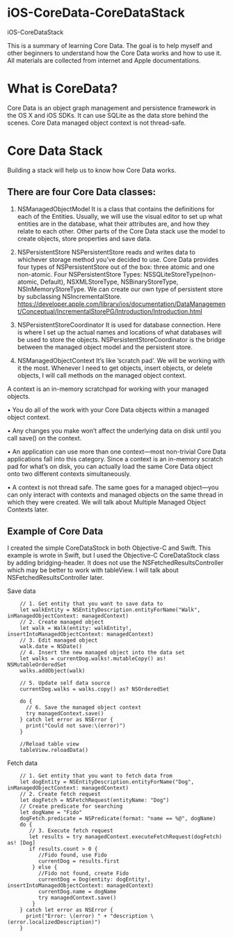 # iOS-CoreData-CoreDataStack
iOS-CoreDataStack

This is a summary of learning Core Data. The goal is to help myself and other beginners to understand how the Core Data works and how to use it. All materials are collected from internet and Apple documentations.

# What is CoreData?
Core Data is an object graph management and persistence framework in the OS X and iOS SDKs. It can use SQLite as the data store behind the scenes. Core Data managed object context is not thread-safe.


# Core Data Stack
Building a stack will help us to know how Core Data works.

## There are four Core Data classes:
1. NSManagedObjectModel
 It is a class that contains the definitions for each of the Entities. Usually, we will use the visual editor to set up what entities are in the database, what their attributes are, and how they relate to each other. Other parts of the Core Data stack use the model to create objects, store properties and save data. 

2. NSPersistentStore
NSPersistentStore reads and writes data to whichever storage method you’ve decided to use. Core Data provides four types of NSPersistentStore out of the box: three atomic and one non-atomic. 
Four NSPersistentStore Types:
NSSQLiteStoreType(non-atomic, Default), NSXMLStoreType, NSBinaryStoreType, NSInMemoryStoreType.
We can create our own type of persistent store by subclassing NSIncrementalStore. 
https://developer.apple.com/library/ios/documentation/DataManagement/Conceptual/IncrementalStorePG/Introduction/Introduction.html 

3. NSPersistentStoreCoordinator
It is used for database connection. Here is where I set up the actual names and locations of what databases will be used to store the objects. NSPersistentStoreCoordinator is the bridge between the managed object model and the persistent store. 

4. NSManagedObjectContext
It’s like ’scratch pad’. We will be working with it the most. Whenever I need to get objects, insert objects, or delete objects, I will call methods on the managed object context.

A context is an in-memory scratchpad for working with your managed objects. 

• You do all of the work with your Core Data objects within a managed object context. 

• Any changes you make won’t affect the underlying data on disk until you call save() on the context. 

• An application can use more than one context—most non-trivial Core Data applications fall into this category. Since a context is an in-memory scratch pad for what’s on disk, you can actually load the same Core Data object onto two different contexts simultaneously. 

•  A context is not thread safe. The same goes for a managed object—you can only interact with contexts and managed objects on the same thread in which they were created. We will talk about Multiple Managed Object Contexts later.


## Example of Core Data
I created the simple CoreDataStock in both Objective-C and Swift. This example is wrote in Swift, but I used the Objective-C CoreDataStock class by adding bridging-header. It does not use the NSFetchedResultsController which may be better to work with tableView. I will talk about NSFetchedResultsController later.

Save data

        // 1. Get entity that you want to save data to
        let walkEntity = NSEntityDescription.entityForName("Walk", inManagedObjectContext: managedContext)
        // 2. Create managed object
        let walk = Walk(entity: walkEntity!, insertIntoManagedObjectContext: managedContext)
        // 3. Edit managed object
        walk.date = NSDate()
        // 4. Insert the new managed object into the data set
        let walks = currentDog.walks!.mutableCopy() as! NSMutableOrderedSet
        walks.addObject(walk)
        
        // 5. Update self data source
        currentDog.walks = walks.copy() as? NSOrderedSet
        
        do {
          // 6. Save the managed object context
          try managedContext.save()
        } catch let error as NSError { 
          print("Could not save:\(error)")
        }
        
        //Reload table view
        tableView.reloadData()

Fetch data

        // 1. Get entity that you want to fetch data from
        let dogEntity = NSEntityDescription.entityForName("Dog", inManagedObjectContext: managedContext)
        // 2. Create fetch request
        let dogFetch = NSFetchRequest(entityName: "Dog")
        // Create predicate for searching
        let dogName = "Fido"
        dogFetch.predicate = NSPredicate(format: "name == %@", dogName)
        do {
           // 3. Execute fetch request
           let results = try managedContext.executeFetchRequest(dogFetch) as! [Dog]
           if results.count > 0 {
              //Fido found, use Fido 
              currentDog = results.first
            } else {
              //Fido not found, create Fido 
              currentDog = Dog(entity: dogEntity!, insertIntoManagedObjectContext: managedContext)
              currentDog.name = dogName
              try managedContext.save()
            }
        } catch let error as NSError {
          print("Error: \(error) " + "description \(error.localizedDescription)")
        }






